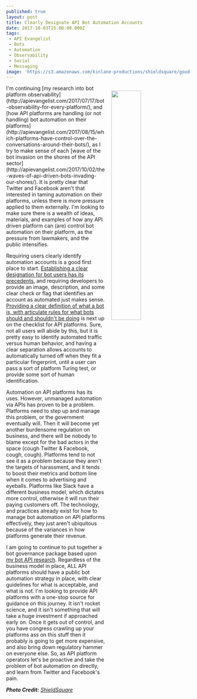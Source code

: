 ```yaml
---
published: true
layout: post
title: Clearly Designate API Bot Automation Accounts
date: 2017-10-03T15:00:00.000Z
tags:
 - API Evangelist
 - Bots
 - Automation
 - Observability
 - Social
 - Messaging
image: 'https://s3.amazonaws.com/kinlane-productions/shieldsquare/good-v-bad-bots.png'
---
```

<p><a href="https://www.shieldsquare.com/good-bots-and-bad-bots/"><img src="https://s3.amazonaws.com/kinlane-productions/shieldsquare/good-v-bad-bots.png" align="right" width="40%" style="padding: 15px;" /></a></p>I'm continuing [my research into bot platform observability](http://apievangelist.com/2017/07/17/bot-observability-for-every-platform/), and [how API platforms are handling (or not handling) bot automation on their platforms](http://apievangelist.com/2017/08/15/which-platforms-have-control-over-the-conversations-around-their-bots/), as I try to make sense of each [wave of the bot invasion on the shores of the API sector](http://apievangelist.com/2017/10/02/the-waves-of-api-driven-bots-invading-our-shores/). It is pretty clear that Twitter and Facebook aren't that interested in taming automation on their platforms, unless there is more pressure applied to them externally. I'm looking to make sure there is a wealth of ideas, materials, and examples of how any API driven platform can (are) control bot automation on their platform, as the pressure from lawmakers, and the public intensifies.

Requiring users clearly identify automation accounts is a good first place to start. [Establishing a clear designation for bot users has its precedents](https://api.slack.com/bot-users), and requiring developers to provide an image, description, and some clear check or flag that identifies an account as automated just makes sense. [Providing a clear definition of what a bot is, with articulate rules for what bots should and shouldn't be doing](https://medium.com/slack-developer-blog/the-bot-rulebook-a442d9fb21cb) is next up on the checklist for API platforms. Sure, not all users will abide by this, but it is pretty easy to identify automated traffic versus human behavior, and having a clear separation allows accounts to automatically turned off when they fit a particular fingerprint, until a user can pass a sort of platform Turing test, or provide some sort of human identification.

Automation on API platforms has its uses. However, unmanaged automation via APIs has proven to be a problem. Platforms need to step up and manage this problem, or the government eventually will. Then it will become yet another burdensome regulation on business, and there will be nobody to blame except for the bad actors in the space (cough Twitter & Facebook, cough, cough). Platforms tend to not see it as a problem because they aren't the targets of harassment, and it tends to boost their metrics and bottom line when it comes to advertising and eyeballs. Platforms like Slack have a different business model, which dictates more control, otherwise it will run their paying customers off. The technology, and practices already exist for how to manage bot automation on API platforms effectively, they just aren't ubiquitous because of the variances in how platforms generate their revenue.

I am going to continue to put together a bot governance package based upon [my bot API research](http://bots.apievangelist.com/). Regardless of the business model in place, ALL API platforms should have a public bot automation strategy in place, with clear guidelines for what is acceptable, and what is not. I'm looking to provide API platforms with a one-stop source for guidance on this journey. It isn't rocket science, and it isn't something that will take a huge investment if approached early on. Once it gets out of control, and you have congress crawling up your platforms ass on this stuff then it probably is going to get more expensive, and also bring down regulatory hammer on everyone else. So, as API platform operators let's be proactive and take the problem of bot automation on directly, and learn from Twitter and Facebook's pain.

_**Photo Credit:** [ShieldSquare](https://www.shieldsquare.com/good-bots-and-bad-bots/)_
